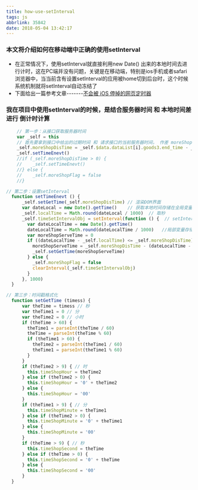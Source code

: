 ```yaml
---
title: how-use-setInterval
tags: js
abbrlink: 35842
date: 2018-05-04 13:42:17
---
```


### 本文将介绍如何在移动端中正确的使用setInterval

- 在正常情况下，使用setInterval就直接利用new Date() 出来的本地时间去进行计时，这在PC端并没有问题，关键是在移动端，特别是ios手机或者safari浏览器中，当当前含有设置setInterval的应用被home切到后台时，这个时候系统机制就将setInterval自动冻结了
- 下面给出一篇参考文章-------[不会被 iOS 停掉的网页定时器](https://imququ.com/post/ios-none-freeze-timer.html)

### 我在项目中使用setInterval的时候，是结合服务器时间 和 本地时间差进行 倒计时计算

```javascript
    // 第一步：从接口获取服务器时间
    var _self = this
    // 首先要拿到接口中给出的过期时间 和 请求接口的当前服务器时间， 作差 moreShopDisTime
    _self.moreShopDisTime = _self.$data.dataList[i].goods3.end_time - _self.$data.dataList[i].goods3.now_time
    _self.setTimeEnevt()
    //if (_self.moreShopDisTime > 0) {
    //    _self.setTimeEnevt()
    //} else {
    //    _self.moreShopFlag = false
    //}
```

<!-- more -->

```javascript
// 第二步：设置setInterval
  function setTimeEnevt () {
      _self.setGetTime(_self.moreShopDisTime) // 渲染DOM界面
      var dateLocal = new Date().getTime()    // 获取本地时间存储在全局变量
      _self.localTime = Math.round(dateLocal / 1000)  // 取秒
      _self.timeSetIntervalObj = setInterval(function () {  // setInterval开启
        var dateLocalTime = new Date().getTime()
        dateLocalTime = Math.round(dateLocalTime / 1000)   //局部变量存储本地时间
        var moreShopServeTime = 0
        if ((dateLocalTime - _self.localTime) <= _self.moreShopDisTime) {
          moreShopServeTime = _self.moreShopDisTime - (dateLocalTime - _self.localTime)
          _self.setGetTime(moreShopServeTime)
        } else {
          _self.moreShopFlag = false
          clearInterval(_self.timeSetIntervalObj)
        }
      }, 1000)
  }
```

```javascript
// 第三步：时间戳格式化
  function setGetTime (timess) {
      var theTime = timess // 秒
      var theTime1 = 0 // 分
      var theTime2 = 0 // 小时
      if (theTime > 60) {
        theTime1 = parseInt(theTime / 60)
        theTime = parseInt(theTime % 60)
        if (theTime1 > 60) {
          theTime2 = parseInt(theTime1 / 60)
          theTime1 = parseInt(theTime1 % 60)
        }
      }
      if (theTime2 > 9) { // 时
        this.timeShopHour = theTime2
      } else if (theTime2 > 0) {
        this.timeShopHour = '0' + theTime2
      } else {
        this.timeShopHour = '00'
      }
      if (theTime1 > 9) { // 分
        this.timeShopMinute = theTime1
      } else if (theTime2 > 0) {
        this.timeShopMinute = '0' + theTime1
      } else {
        this.timeShopMinute = '00'
      }
      if (theTime > 9) { // 秒
        this.timeShopSecond = theTime
      } else if (theTime > 0) {
        this.timeShopSecond = '0' + theTime
      } else {
        this.timeShopSecond = '00'
      }
  }
```
